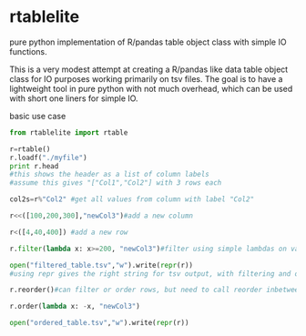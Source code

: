 # rtablelite
pure python implementation of R/pandas table object class with simple IO functions. 

This is a very modest attempt at creating a R/pandas like data table object class for IO purposes working primarily on tsv files. The goal is to have a lightweight tool in pure python with not much overhead, which can be used with short one liners for simple IO.

basic use case
```python
from rtablelite import rtable

r=rtable()
r.loadf("./myfile")
print r.head 
#this shows the header as a list of column labels
#assume this gives "["Col1","Col2"] with 3 rows each

col2s=r%"Col2" #get all values from column with label "Col2"

r<<([100,200,300],"newCol3")#add a new column

r<([4,40,400]) #add a new row

r.filter(lambda x: x>=200, "newCol3")#filter using simple lambdas on values within a single column

open("filtered_table.tsv","w").write(repr(r))
#using repr gives the right string for tsv output, with filtering and ordering in tact

r.reorder()#can filter or order rows, but need to call reorder inbetween

r.order(lambda x: -x, "newCol3")

open("ordered_table.tsv","w").write(repr(r))
```
